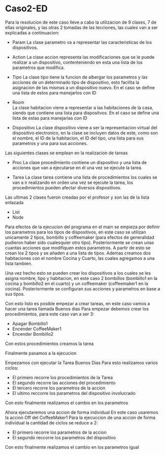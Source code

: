 # Caso2-ED

Para la resolucion de este caso lleve a cabo la utilizacion de 9 clases, 7 de ellas originales, y las otras 2 tomadas de las lecciones, las cuales van a ser explicadas a continuacion:

- Param
La clase parametro va a representar las caracteristicas de los dispositivos.

- Action
La clase accion representa las modificaciones que se le puede realizar a un dispositivo, contenteniendo en esta una lista de los parametros que modifica.

- Tipo
La clase tipo tiene la funcion de albergar los parametros y las acciones de un determinado tipo de dispositivo, esto facilita la asignacion de las mismas a un dispositivo nuevo. En el caso se define una lista de estos para manejarlos con ID

- Room  
La clase habitacion viene a representar a las habitaciones de la casa, siendo que contiene una lista para dispositvos. En el caso se define una lista de estas para manejarlas con ID

- Dispositivo
La clase dispositivo viene a ser la representacion virtual del dispositivo electronico, en la clase se incluyen datos de este, como son el nombre, el ID de la habitacion, el ID del tipo, una lista para sus parametros y una para sus acciones.

Las siguientes clases se emplean en la realizacion de tareas

- Proc
La clase procedimiento contiene un dispositivo y una lista de acciones que van a ejecutarse en él una vez se ejecute la tarea. 

- Tarea
La clase tarea contiene una lista de procedimientos los cuales se van a ir realizando en orden una vez se ejecute la tarea, los procedimientos pueden afectar diversos dispositivos.

Las ultimas 2 clases fueron creadas por el profesor y son las de la lista enlazada
- List
- Node

Para efectos de la ejecucion del programa en el main se empieza por definir los parametros para los tipos de dispositivos, en este caso se utilizan unicamente 2 tipos, bombillo y coffeemaker (para efectos de generalidad pudieron haber sido cualesquier otro tipo). Posteriormente se crean unas cuantas acciones que modifiquen estos parametros. A partir de esto se crean los 2 tipos y se añaden a una lista de tipos. Ademas creamos dos habitaciones con el nombre Cocina y Cuarto, las cuales agregamos a una lista tambien.

Una vez hecho esto se pueden crear los dispositivos a los cuales se les asigna nombre, tipo y habitacion, en este caso 2 bombillos (bombillo1 en la cocina y bombillo2 en el cuarto) y un coffeemaker (coffeemaker1 en la cocina). Posteriormente se configuran sus acciones y parametros en base a sus tipos. 

Con esto listo es posible empezar a crear tareas, en este caso vamos a hacer una tarea llamada Buenos dias
Para empezar debemos crear los procedimientos, para este caso van a ser 3:
- Apagar Bombillo1
- Encender CoffeeMaker1
- Encender Bombillo2

Con estos procedimientos creamos la tarea

Finalmente pasamos a la ejecucion

Empezamos con ejecutar la Tarea Buenos Dias 
Para esto realizamos varios ciclos:
- El primero recorre los procedimientos de la Tarea
- El segundo recorre las acciones del procedimiento
- El tercero recorre los parametros de la accion 
- El ultimo reccorre los parametros del dispositivo involucrado

Con esto finalmente realizamos el cambio en los parametros 

Ahora ejecutaremos una accion de forma individual
En este caso usaremos la accion Off del CoffeeMaker1
Para la ejecuccion de una accion de forma individual la cantidad de ciclos se reduce a 2:
- El primero recorre los parametros de la accion 
- El segundo reccorre los parametros del dispositivo 

Con esto finalmente realizamos el cambio en los parametros igual









